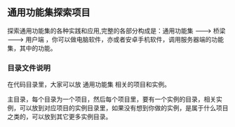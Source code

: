 ## 通用功能集探索项目

探索通用功能集的各种实践和应用,完整的各部分构成是：通用功能集 ---> 桥梁 ---> 用户端 ，你可以做电脑软件，亦或者安卓手机软件，调用服务器端的功能集，其中的功能。

### 目录文件说明

在代码目录里，大家可以放 通用功能集 相关的项目和实例。

主目录，每个目录为一个项目，然后每个项目里，要有一个实例的目录，相关实例，可以放到对应项目的实例目录里，如果没有想到你做的实例，是属于什么项目之类的，可以放到其它更多实例目录。


